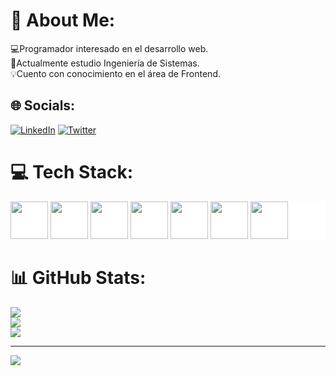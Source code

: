 # 💫 About Me:
💻Programador interesado en el desarrollo web.<br>📖Actualmente estudio Ingeniería de Sistemas.<br>💡Cuento con conocimiento en el área de Frontend.


## 🌐 Socials:
[![LinkedIn](https://img.shields.io/badge/LinkedIn-%230077B5.svg?logo=linkedin&logoColor=white)](https://linkedin.com/in/maycol-estiven-muñoz-carmona-95bb1a258/) [![Twitter](https://img.shields.io/badge/Twitter-%231DA1F2.svg?logo=Twitter&logoColor=white)](https://twitter.com/stivenm_0) 

# 💻 Tech Stack:
<div style='background-color:white;' >
  <img src="https://cdn.jsdelivr.net/gh/devicons/devicon/icons/html5/html5-original.svg" width='60px' />
  <img src="https://cdn.jsdelivr.net/gh/devicons/devicon/icons/css3/css3-original.svg" width='60px' />
  <img src="https://cdn.jsdelivr.net/gh/devicons/devicon/icons/sass/sass-original.svg" width='60px' />
  <img src="https://cdn.jsdelivr.net/gh/devicons/devicon/icons/bootstrap/bootstrap-original-wordmark.svg" width='60px' />
  <img src="https://cdn.jsdelivr.net/gh/devicons/devicon/icons/javascript/javascript-original.svg" width='60px' />
  <img src="https://cdn.jsdelivr.net/gh/devicons/devicon/icons/react/react-original-wordmark.svg" width='60px' />
  <img src="https://cdn.jsdelivr.net/gh/devicons/devicon/icons/git/git-original.svg" width='60px' />
          
</div>

# 📊 GitHub Stats:
![](https://github-readme-stats.vercel.app/api?username=stivenm0&theme=blueberry&hide_border=false&include_all_commits=false&count_private=false)<br/>
![](https://github-readme-streak-stats.herokuapp.com/?user=stivenm0&theme=blueberry&hide_border=false)<br/>
![](https://github-readme-stats.vercel.app/api/top-langs/?username=stivenm0&theme=blueberry&hide_border=false&include_all_commits=false&count_private=false&layout=compact)

---
[![](https://visitcount.itsvg.in/api?id=stivenm0&icon=0&color=3)](https://visitcount.itsvg.in)

<!-- Proudly created with GPRM ( https://gprm.itsvg.in ) -->
